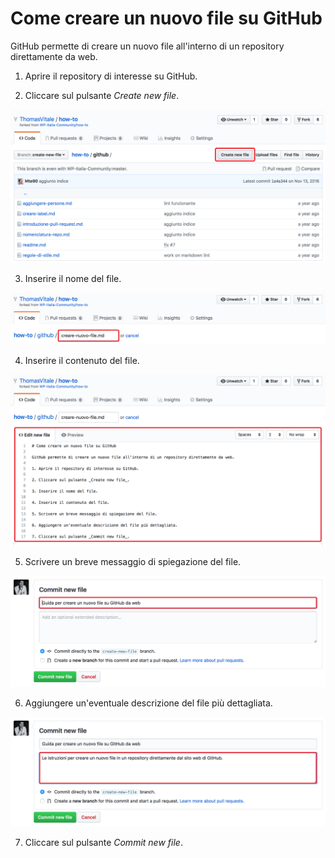 # Come creare un nuovo file su GitHub

GitHub permette di creare un nuovo file all'interno di un repository direttamente da web.

1. Aprire il repository di interesse su GitHub.

2. Cliccare sul pulsante _Create new file_.

![Il pulsante per creare un nuovo file](/github/creare-nuovo-file/immagini/create-new-file-button.png?raw=true)

3. Inserire il nome del file.

![Il campo per il nome del file](/github/creare-nuovo-file/immagini/name-new-file.png?raw=true)

4. Inserire il contenuto del file.

![Il campo per il contenuto del file](/github/creare-nuovo-file/immagini/contenuto-nuovo-file.png?raw=true)

5. Scrivere un breve messaggio di spiegazione del file.

![Il campo per il messaggio del commit](/github/creare-nuovo-file/immagini/messaggio-commit.png?raw=true)

6. Aggiungere un'eventuale descrizione del file più dettagliata.

![Il campo per la descrizione del commit](/github/creare-nuovo-file/immagini/descrizione-commit.png?raw=true)

7. Cliccare sul pulsante _Commit new file_.
